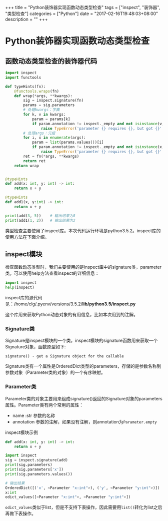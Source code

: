 +++
title = "Python装饰器实现函数动态类型检查"
tags = ["inspect", "装饰器", "类型检查"]
categories = ["Python"]
date = "2017-02-16T19:48:03+08:00"
description = ""
+++


# Python装饰器实现函数动态类型检查

## 函数动态类型检查的装饰器代码

```python
import inspect
import functools

def typeHints(fn):
    @functools.wraps(fn)
    def wrap(*args, **kwargs):
        sig = inspect.signature(fn)
        params = sig.parameters
        # 处理kwargs：字典
        for k, v in kwargs:
            param = params[k]
            if param.annotation != inspect._empty and not isinstance(v, param.annotation):
                raise TypeError('parameter {} requires {}, but got {}'.format(k, param.annotation, type(v)))
        # 处理args：元组
        for i, x in enumerate(args):
            param = list(params.values())[i]
            if param.annotation != inspect._empty and not isinstance(x, param.annotation):
                raise TypeError('parameter {} requires {}, but got {}'.format(param.name, param.annotation, type(x)))
        ret = fn(*args, **kwargs)
        return ret
    return wrap


@typeHints
def add(x: int, y: int) -> int:
    return x + y

@typeHints
def add1(x, y:int) -> int:
    return x + y

print(add(3, 5))	# 输出结果为8
print(add1(1, 2))	# 输出结果为3
```

类型检查主要使用了inspect库。本次代码运行环境是python3.5.2。inspect库的使用方法在下面介绍。

<!--more-->

## inspect模块

检查函数动态类型时，我们主要使用的是inspect库中的signature类，parameter类。可以使用help方法查看inspect的详细信息：

```python
import inspect
help(inspect)
```

inspect库的源代码见：/home/clg/.pyenv/versions/3.5.2/**lib/python3.5/inspect.py**

这个库用来获取Python动态对象的有用信息，比如本次用到的注解。

### Signature类

Signature是inspect模块的一个类，inspect模块的signature函数用来获取一个Signature对象，函数原型如下:

`signature() - get a Signature object for the callable`

Signature类有一个属性是OrderedDict类型的parameters，存储的是参数名称到参数对象（Parameter类的对象）的一个有序映射。

### Parameter类  

Parameter类的对象主要用来组成signature()返回的Signature对象的parameters属性。Parameter类有两个常用的属性：

- name :str 参数的名称 
- annotation 参数的注解，如果没有注解，则annotation为`Parameter.empty`

inspect模块示例

```python
def add(x: int, y: int) -> int:
    return x + y

import inspect
sig = inspect.signature(add)
print(sig.parameters)
print(sig.parameters['x'])
print(sig.parameters.values())

# 输出结果
OrderedDict([('x', <Parameter "x:int">), ('y', <Parameter "y:int">)])
x:int
odict_values([<Parameter "x:int">, <Parameter "y:int">])
```

`odict_values`类似于list，但是不支持下表操作，因此需要用`list()`转化为list之后再做下表操作。